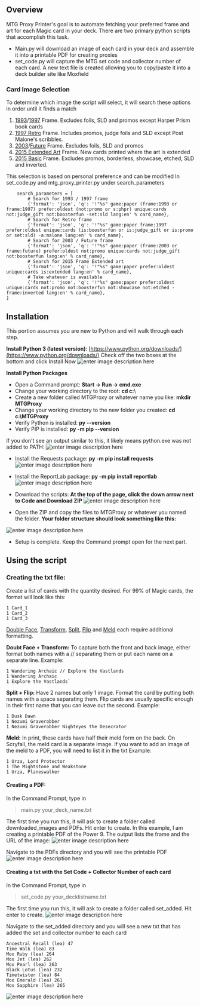 ## Overview

MTG Proxy Printer's goal is to automate fetching your preferred frame and art for each Magic card in your deck.
There are two primary python scripts that accomplish this task. 

 - Main.py will download an image of each card in your deck and assemble it into a printable PDF for creating proxies
 - set_code.py will capture the MTG set code and collector number of each card. A new text file is created allowing you to copy/paste it into a deck builder site like Moxfield

### Card Image Selection
To determine which image the script will select, it will search these options in order until it finds a match
1. [1993](https://scryfall.com/search?q=game:paper%20frame:1993%20prefer:oldest%20%28not:promo%20or%20s:phpr%29%20unique:cards%20not:judge_gift%20not:boosterfun%20-set:sld%20lang:en&unique=cards&as=grid&order=name)/[1997](https://scryfall.com/search?q=game:paper%20frame:1997%20prefer:oldest%20%28not:promo%20or%20s:phpr%29%20unique:cards%20not:judge_gift%20not:boosterfun%20-set:sld%20lang:en&unique=cards&as=grid&order=name) Frame. Excludes foils, SLD and promos except Harper Prism book cards
2. [1997 Retro](https://scryfall.com/search?q=game:paper%20frame:1997%20prefer:oldest%20unique:cards%20%28is:boosterfun%20or%20is:judge_gift%20or%20is:promo%20or%20set:sld%29%20-a:malone%20lang:en&unique=cards&as=grid&order=name) Frame. Includes promos, judge foils and SLD except Post Malone's scribbles. 
3. [2003](https://scryfall.com/search?q=frame:2003&unique=cards&as=grid&order=name)/[Future](https://scryfall.com/search?q=frame:future&unique=cards&as=grid&order=name) Frame. Excludes foils, SLD and promos
4. [2015 Extended Art](https://scryfall.com/search?q=game:paper%20prefer:oldest%20unique:cards%20is:extended%20lang:en&unique=cards&as=grid&order=name) Frame. New cards printed where the art is extended
5. [2015 Basic](https://scryfall.com/search?q=game:paper%20prefer:oldest%20unique:cards%20not:promo%20not:boosterfun%20not:showcase%20not:etched%20-frame:inverted%20lang:en&unique=cards&as=grid&order=name) Frame. Excludes promos, borderless, showcase, etched, SLD and inverted.

This selection is based on personal preference and can be modified
In set_code.py and mtg_proxy_printer.py under search_parameters

        search_parameters = [
            # Search for 1993 / 1997 frame
            {'format': 'json', 'q': '!"%s" game:paper (frame:1993 or frame:1997) prefer:oldest (not:promo or s:phpr) unique:cards not:judge_gift not:boosterfun -set:sld lang:en' % card_name},
            # Search for Retro frame
            {'format': 'json', 'q': '!"%s" game:paper frame:1997 prefer:oldest unique:cards (is:boosterfun or is:judge_gift or is:promo or set:sld) -a:malone lang:en' % card_name},
            # Search for 2003 / Future frame
            {'format': 'json', 'q': '!"%s" game:paper (frame:2003 or frame:future) prefer:oldest not:promo unique:cards not:judge_gift not:boosterfun lang:en' % card_name},
            # Search for 2015 Frame Extended art
            {'format': 'json', 'q': '!"%s" game:paper prefer:oldest unique:cards is:extended lang:en' % card_name},
            # Take whatever is available
            {'format': 'json', 'q': '!"%s" game:paper prefer:oldest unique:cards not:promo not:boosterfun not:showcase not:etched -frame:inverted lang:en' % card_name},    
    ]

## Installation
This portion assumes you are new to Python and will walk through each step.

**Install Python 3 (latest version)**: [https://www.python.org/downloads/](https://www.python.org/downloads/)
Check off the two boxes at the bottom and click Install Now
![enter image description here](https://github.com/rrseeley/MTG_Proxy_Printer/assets/57955702/53105a71-37a8-4a2e-aca4-2aac5b5d1e31)

**Install Python Packages** 
-  Open a Command prompt: **Start -> Run -> cmd.exe**
- Change your working directory to the root: **cd c:**\ 
- Create a new folder called MTGProxy or whatever name you like: **mkdir MTGProxy**
- Change your working directory to the new folder you created: **cd c:\MTGProxy**
- Verify Python is installed: **py --version**
- Verify PIP is installed: **py -m pip --version**
  
If you don't see an output similar to this, it likely means python.exe was not added to PATH:
![enter image description here](https://github.com/rrseeley/MTG_Proxy_Printer/assets/57955702/4ddc5456-bae6-48ff-b895-63a193b8d4a0)

- Install the Requests package: **py -m pip install requests**
![enter image description here](https://github.com/rrseeley/MTG_Proxy_Printer/assets/57955702/70c4ddd8-7cef-4c05-a096-4f8b0cde35ae)

- Install the ReportLab package: **py -m pip install reportlab**
![enter image description here](https://github.com/rrseeley/MTG_Proxy_Printer/assets/57955702/5b6a957f-3918-42ec-bbe3-18d2405ae921)

- Download the scripts: **At the top of the page, click the down arrow next to Code and Download ZIP**
![enter image description here](https://github.com/rrseeley/MTG_Proxy_Printer/assets/57955702/b13c21bf-cb4d-4dea-ab8a-65664f82029c)

- Open the ZIP and copy the files to MTGProxy or whatever you named the folder. **Your folder structure should look something like this:**
  
![enter image description here](https://github.com/rrseeley/MTG_Proxy_Printer/assets/57955702/7e461ddc-c2ff-4a96-a5f2-1db45d45912a)

- Setup is complete. Keep the Command prompt open for the next part.

## Using the script
### Creating the txt file:
Create a list of cards with the quantity desired. For 99% of Magic cards, the format will look like this:

    1 Card_1 
    1 Card_2 
    1 Card_3

[Double Face](https://scryfall.com/search?q=is:dfc%20game:paper%20is:commander&unique=cards&as=grid&order=name), [Transform](https://scryfall.com/search?q=is:transform&unique=cards&as=grid&order=name), [Split](https://scryfall.com/search?q=is:split&unique=cards&as=grid&order=name), [Flip](https://scryfall.com/search?q=is:flip&unique=cards&as=grid&order=name) and [Meld](https://scryfall.com/search?q=is:meld&unique=cards&as=grid&order=name) each require additional formatting.

**Doubt Face + Transform:** To capture both the front and back image, either format both names with a // separating them or put each name on a separate line.
Example: 

    1 Wandering Archaic // Explore the Vastlands
    1 Wandering Archaic
    1 Explore the Vastlands`

**Split + Flip:** Have 2 names but only 1 image. Format the card by putting both names with a space separating them. Flip cards are usually specific enough in their first name that you can leave out the second.
Example:

    1 Dusk Dawn
    1 Nezumi Graverobber
    1 Nezumi Graverobber Nighteyes the Desecrator
    
**Meld:** In print, these cards have half their meld form on the back. On Scryfall, the meld card is a separate image. If you want to add an image of the meld to a PDF, you will need to list it in the txt
Example:

    1 Urza, Lord Protector
    1 The Mightstone and Weakstone
    1 Urza, Planeswalker 
#### Creating a PDF: 
In the Command Prompt, type in 

> main.py your_deck_name.txt

The first time you run this, it will ask to create a folder called downloaded_images and PDFs. Hit enter to create.
In this example, I am creating a printable PDF of the Power 9. The output lists the frame and the URL of the image:
![enter image description here](https://github.com/rrseeley/MTG_Proxy_Printer/assets/57955702/c0441ce6-885d-4848-aaba-5b4c63a5962c)

Navigate to the PDFs directory and you will see the printable PDF 
![enter image description here](https://github.com/rrseeley/MTG_Proxy_Printer/assets/57955702/e4b9cc59-dfda-47db-968c-b096ff378c33)

#### Creating a txt with the Set Code + Collector Number of each card

In the Command Prompt, type in 

> set_code.py your_decklistname.txt

The first time you run this, it will ask to create a folder called set_added. Hit enter to create.
![enter image description here](https://github.com/rrseeley/MTG_Proxy_Printer/assets/57955702/d0a952a4-cd33-47db-a050-6915e4a48e97)

Navigate to the set_added directory and you will see a new txt that has added the set and collector number to each card

    Ancestral Recall (lea) 47
    Time Walk (lea) 83
    Mox Ruby (lea) 264
    Mox Jet (lea) 262
    Mox Pearl (lea) 263
    Black Lotus (lea) 232
    Timetwister (lea) 84
    Mox Emerald (lea) 261
    Mox Sapphire (lea) 265
![enter image description here](https://github.com/rrseeley/MTG_Proxy_Printer/assets/57955702/7d816ef0-9fc8-472a-ba06-0f6bb1096ed7)



